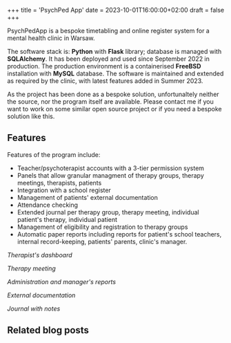 +++
title = 'PsychPed App'
date = 2023-10-01T16:00:00+02:00
draft = false
+++

PsychPedApp is a bespoke timetabling and online register system for a mental health clinic in Warsaw.

The software stack is: **Python** with **Flask** library; database is managed with **SQLAlchemy**. It has been deployed and used since September 2022 in production. The production environment is a containerised **FreeBSD** installation with **MySQL** database. The software is maintained and extended as required by the clinic, with latest features added in Summer 2023.

As the project has been done as a bespoke solution, unfortunaltely neither the source, nor the program itself are available. Please contact me if you want to work on some similar open source project or if you need a bespoke solution like this.


## Features

Features of the program include:
* Teacher/psychoterapist accounts with a 3-tier permission system
* Panels that allow granular managment of therapy groups, therapy meetings, therapists, patients
* Integration with a school register
* Management of patients' external documentation 
* Attendance checking
* Extended journal per therapy group, therapy meeting, individual patient's therapy, individual patient
* Management of eligibility and registration to therapy groups
* Automatic paper reports including reports for patient's school teachers, internal record-keeping, patients' parents, clinic's manager.

_Therapist's dashboard_

_Therapy meeting_

_Administration and manager's reports_

_External documentation_

_Journal with notes_

## Related blog posts

